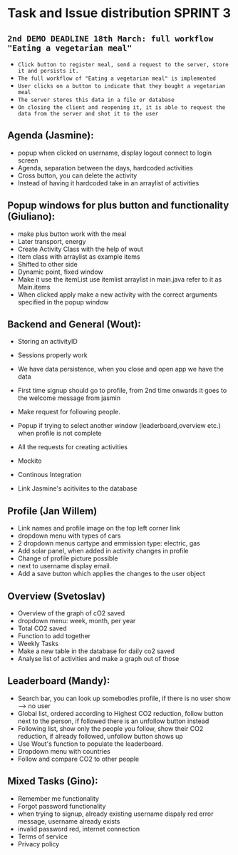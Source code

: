 # Task and Issue distribution SPRINT 3

## `2nd DEMO DEADLINE 18th March: full workflow "Eating a vegetarian meal"`

* `Click button to register meal, send a request to the server, store it and persists it.`
* `The full workflow of "Eating a vegetarian meal" is implemented`
* `User clicks on a button to indicate that they bought a vegetarian meal`
* `The server stores this data in a file or database`
* `On closing the client and reopening it, it is able to request the data from the server and shot it to the user`

## Agenda (Jasmine):
* popup when clicked on username, display logout connect to login screen
* Agenda, separation between the days, hardcoded activities
* Cross button, you can delete the activity
* Instead of having it hardcoded take in an arraylist of activities


## Popup windows for plus button and functionality (Giuliano):
* make plus button work with the meal
* Later transport, energy
* Create Activity Class with the help of wout
* Item class with arraylist as example items
* Shifted to other side
* Dynamic point, fixed window
* Make it use the itemList use itemlist arraylist in main.java refer to it as Main.items
* When clicked apply make a new activity with the correct arguments specified in the popup window


## Backend and General (Wout):
* Storing an activityID
* Sessions properly work
* We have data persistence, when you close and open app we have the data
* First time signup should go to profile, from 2nd time onwards it goes to the welcome message from jasmin
* Make request for following people.


* Popup if trying to select another window (leaderboard,overview etc.) when profile is not complete
* All the requests for creating activities
* Mockito
* Continous Integration
* Link Jasmine's acitivites to the database




## Profile (Jan Willem)
* Link names and profile image on the top left corner link
* dropdown menu with types of cars
* 2 dropdown menus cartype and emmission type: electric, gas
* Add solar panel, when added in activity changes in profile
* Change of profile picture possible
* next to username display email.
* Add a save button which applies the changes to the user object



## Overview (Svetoslav)
* Overview of the graph of cO2 saved
* dropdown menu: week, month, per year
* Total CO2 saved
* Function to add together
* Weekly Tasks
* Make a new table in the database for daily co2 saved
* Analyse list of activities and make a graph out of those


## Leaderboard (Mandy):
* Search bar, you can look up somebodies profile, if there is no user show --> no user
* Global list, ordered according to Highest CO2 reduction, follow button next to the person, if followed there is an unfollow button instead
* Following list, show only the people you follow, show their CO2 reduction, if already followed, unfollow button shows up
* Use Wout's function to populate the leaderboard.
* Dropdown menu with countries
* Follow and compare CO2 to other people


## Mixed Tasks (Gino):
* Remember me functionality
* Forgot password functionality
* when trying to signup, already existing username dispaly red error message, username already exists
* invalid password red, internet connection
* Terms of service
* Privacy policy